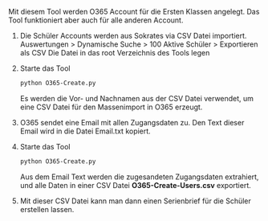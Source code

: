 Mit diesem Tool werden O365 Account für die Ersten Klassen angelegt.
Das Tool funktioniert aber auch für alle anderen Account.

1. Die Schüler Accounts werden aus Sokrates via CSV Datei importiert.
   Auswertungen > Dynamische Suche > 100 Aktive Schüler > Exportieren als CSV
   Die Datei in das root Verzeichnis des Tools legen
      
2. Starte das Tool
   ```ps
   python O365-Create.py
   ```
   Es werden die Vor- und Nachnamen aus der CSV Datei verwendet, um eine
   CSV Datei für den Massenimport in O365 erzeugt.

3. O365 sendet eine Email mit allen Zugangsdaten zu. Den Text dieser Email wird
   in die Datei Email.txt kopiert.

4. Starte das Tool
   ```ps
   python O365-Create.py
   ```
   Aus dem Email Text werden die zugesandeten Zugangsdaten extrahiert, und alle Daten in
   einer CSV Datei **O365-Create-Users.csv** exportiert.

5. Mit dieser CSV Datei kann man dann einen Serienbrief für die Schüler erstellen lassen.